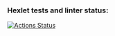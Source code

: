 ### Hexlet tests and linter status:
[![Actions Status](https://github.com/websys-forever/php-project-lvl2/workflows/hexlet-check/badge.svg)](https://github.com/websys-forever/php-project-lvl2/actions)